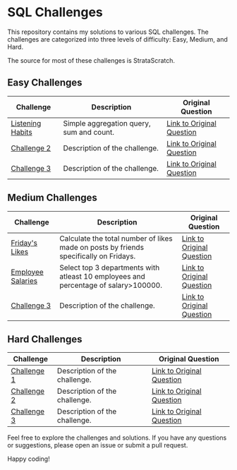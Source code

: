 # SQL Challenges

This repository contains my solutions to various SQL challenges. The challenges are categorized into three levels of difficulty: Easy, Medium, and Hard. 

The source for most of these challenges is StrataScratch.

## Easy Challenges

| Challenge | Description | Original Question |
|-----------|-------------|------------------|
| [Listening Habits](./easy/ID%2010367%20-%20Listening%20Habits.sql) | Simple aggregation query, sum and count. | [Link to Original Question](https://platform.stratascratch.com/coding/10367-aggregate-listening-data) |
| [Challenge 2](./easy/challenge2.sql) | Description of the challenge. | [Link to Original Question](https://example.com/original_question2) |
| [Challenge 3](./easy/challenge3.sql) | Description of the challenge. | [Link to Original Question](https://example.com/original_question3) |

## Medium Challenges

| Challenge | Description | Original Question |
|-----------|-------------|------------------|
| [Friday's Likes](./medium/ID%2010364%20-%20Friday's%20likes.sql) | Calculate the total number of likes made on posts by friends specifically on Fridays. | [Link to Original Question](https://platform.stratascratch.com/coding/10364-fridays-likes-count) |
| [Employee Salaries](./medium/Employee%20Salaries.sql) | Select top 3 departments with atleast 10 employees and percentage of salary>100000. | [Link to Original Question](https://www.interviewquery.com/questions/employee-salaries) |
| [Challenge 3](./easy/challenge3.sql) | Description of the challenge. | [Link to Original Question](https://example.com/original_question3) |


## Hard Challenges

| Challenge | Description | Original Question |
|-----------|-------------|------------------|
| [Challenge 1](./easy/challenge1.sql) | Description of the challenge. | [Link to Original Question](https://example.com/original_question1) |
| [Challenge 2](./easy/challenge2.sql) | Description of the challenge. | [Link to Original Question](https://example.com/original_question2) |
| [Challenge 3](./easy/challenge3.sql) | Description of the challenge. | [Link to Original Question](https://example.com/original_question3) |


Feel free to explore the challenges and solutions. If you have any questions or suggestions, please open an issue or submit a pull request.

Happy coding!